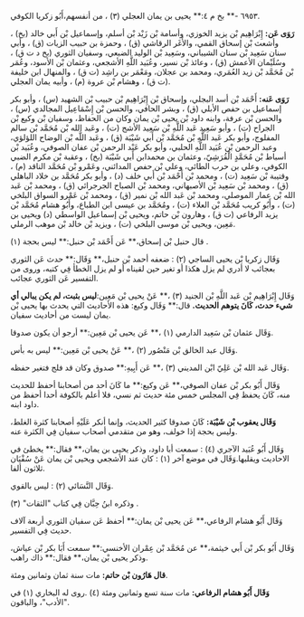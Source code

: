 ٦٩٥٣ -** بخ م ٤:** يحيى بن يمان العجلي (٣) ، من أنفسهم،أَبُو زكريا الكوفي.

**رَوَى عَن:** إِبْرَاهِيم بْن يزيد الخوزي، وأسامة بْن زَيْد بْن أسلم، وإسماعيل بْن أَبي خالد (بخ) ، وأشعث بْن إسحاق القمي، والأَغَر الرقاشي (ق) ، وحمزة بن حبيب الزيات (ق) ، وأبي سنان سَعِيد بْن سنان الشيباني، وسَعِيد بْن الوليد الضبعي، وسفيان الثوري (بخ د ت ق) ، وسُلَيْمان الأعمش (ق) ، وعائذ بْن نسير، وعُبَيد اللَّهِ الأشجعي، وعثمان بْن الأسود، وعُمَر بْن مُحَمَّد بْن زيد العُمَري، ومحمد بن عجلان، ومَعْمَر بن راشِد (ت ق) ، والمنهال ابن خليفة (ت ق) ، وهشام بْن عروة (م) ، وأبيه يمان العجلي.

**رَوَى عَنه:** أَحْمَد بْن أسد البجلي، وإسحاق بْن إِبْرَاهِيم بْن حبيب بْن الشهيد (س) ، وأبو بكر إسماعيل بن حفص الأبلي (ق) ، وبشر الحافي، والحسن بْن إِسْمَاعِيل المجالدي (س) ، والحسن بْن عرفة، وابنه داود بْن يحيى بْن يمان وكان من الحفاظ، وسفيان بْن وكيع بْن الجراح (ت) ، وأبو سَعِيد عَبد اللَّهِ بْن سَعِيد الأشج (ت) ، وعَبد الله بْن مُحَمَّد بْن سالم المفلوج، وأبو بكر عَبد اللَّهِ بْن مُحَمَّد بْن أَبي شَيْبَة (ق) ، وعَبد اللَّه بْن الوضاح اللؤلؤي، وعبد الرحمن بْن عُبَيد اللَّهِ الحلبي، وأبو بكر عَبْد الرحمن بْن عفان الصوفي، وعُبَيد بْن أسباط بْن مُحَمَّدٍ الْقُرَشِيّ، وعثمان بن محمدابن أَبي شَيْبَة (بخ) ، وعقبة بْن مكرم الضبي الكوفي، وعلي بن حرب الطائي، وعلي بْن حفص المدائني، وعَمْرو بْن مُحَمَّد الناقد (م) ، وقتيبة بْن سَعِيد (ت) ، ومحمد بْن أَحْمَد بْن أَبي خلف (د) ، وأبو بكر مُحَمَّد بن خلاد الباهلي (ق) ، ومحمد بْن سَعِيد بْن الأصبهاني، ومحمد بْن الصباح الجرجرائي (ق) ، ومحمد بْن عَبد الله بْن عمار الموصلي، ومحمد بْن عَبد الله بْن نمير (ق) ، ومحمد بْن عَمْرو السواق البلخي (ت) ، وأَبُو كريب مُحَمَّد بْن العلاء (ت) ، ومُحَمَّد بن عيسى ابن الطباع، وأَبُو هشام مُحَمَّد بْن يزيد الرفاعي (ت ق) ، وهارون بْن حاتم، ويحيى بْن إسماعيل الواسطي (د) ويحيى بن مَعِين، ويحيى بْن موسى البلخي (ت) ، ويزيد بْن خالد بْن موهب الرملي.

قال حنبل بْن إسحاق،** عَن أَحْمَد بْن حنبل:** ليس بحجة (١) .

وَقَال زكريا بْن يحيى الساجي (٢) : ضعفه أحمد بْن حنبل،** وَقَال:** حدث عَن الثوري بعجائب لا أدري لم يزل هكذا أو تغير حين لقيناه أو لم يزل الخطأ فِي كتبه، وروى من التفسير عَن الثوري عجائب.

وَقَال إِبْرَاهِيم بْن عَبد اللَّهِ بْن الجنيد (٣) ،** عَنْ يحيى بْن مَعِين:**ليس بثبت، لم يكن يبالي أي شيء حدث، كَانَ يتوهم الحديث.** قال:** وَقَال وكيع: هذه الأحاديث التي يحدث بها يحيى بْن يمان ليست من أحاديث سفيان.

وَقَال عثمان بْن سَعِيد الدارمي (١) ،** عَن يحيى بْن مَعِين:** أرجو أن يكون صدوقا.

وَقَال عبد الخالق بْن مَنْصُور (٢) ،** عَنْ يحيى بْن مَعِين:** ليس به بأس.

وَقَال عَبد الله بْن عَلِيّ ابْن المديني (٣) ،** عَن أَبِيهِ:** صدوق وكان قد فلج فتغير حفظه.

وَقَال أَبُو بكر بْن عفان الصوفي،** عَن وكيع:** ما كَانَ أحد من أصحابنا أحفظ للحديث منه، كَانَ يحفظ فِي المجلس خمس مئة حديث ثم نسي، فلا أعلم بالكوفة أحدا أحفظ من داود ابنه.

**وَقَال يعقوب بْن شَيْبَة:** كَانَ صدوقا كثير الحديث، وإنما أنكر عَلَيْهِ أصحابنا كثرة الغلط، وليس بحجة إذا خولف، وهو من متقدمي أصحاب سفيان فِي الكثرة عنه.

وَقَال أَبُو عُبَيد الآجري (٤) : سمعت أبا داود، وذكر يحيى بن يمان،** فقال:** يخطئ في الاحاديث ويقلبها.وَقَال في موضع آخر (١) : كان عند الأشجعي ويحيى بْن يمان عَنْ سُفْيَان ثلاثون ألفا.

وَقَال النَّسَائي (٢) : ليس بالقوي.

وذكره ابنُ حِبَّان فِي كتاب "الثقات" (٣) .

وَقَال أَبُو هشام الرفاعي،** عَن يحيى بْن يمان:** أحفظ عَن سفيان الثوري أربعة آلاف حديث فِي التفسير.

وَقَال أَبُو بكر بْن أَبي خيثمة،** عن مُحَمَّد بْن عِمْران الأخنسي:** سمعت أَبَا بكر بْن عياش، وذكر يحيى بْن يمان،** فقال:** ذاك راهب.

**قال هَارُون بْن حاتم:** مات سنة ثمان وثمانين ومئة.

**وَقَال أَبُو هشام الرفاعي:** مات سنة تسع وثمانين ومئة (٤) .روى له البخاري (١) في "الأدب"، والباقون.